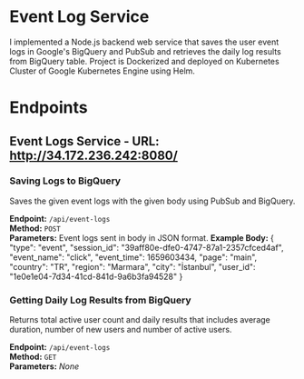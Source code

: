 # Event Log Service
I implemented a Node.js backend web service that saves the user event logs in Google's BigQuery and PubSub and retrieves the daily log results from BigQuery table.
Project is Dockerized and deployed on Kubernetes Cluster of Google Kubernetes Engine using Helm.
 

# Endpoints

## Event Logs Service - URL: http://34.172.236.242:8080/

### Saving Logs to BigQuery

Saves the given event logs with the given body using PubSub and BigQuery. 

**Endpoint:** `/api/event-logs` \
**Method:** `POST` \
**Parameters:** Event logs sent in body in JSON format.
**Example Body:**
{
	"type": "event",
	"session_id": "39aff80e-dfe0-4747-87a1-2357cfced4af",
	"event_name": "click",
	"event_time": 1659603434,
	"page": "main",
	"country": "TR",
	"region": "Marmara",
	"city": "İstanbul",
	"user_id": "1e0e1e04-7d34-41cd-841d-9a6b3fa94528"
}


### Getting Daily Log Results from BigQuery

Returns total active user count and daily results that includes average duration, number of new users and number of active users.

**Endpoint:** `/api/event-logs` \
**Method:** `GET` \
**Parameters:** _None_
